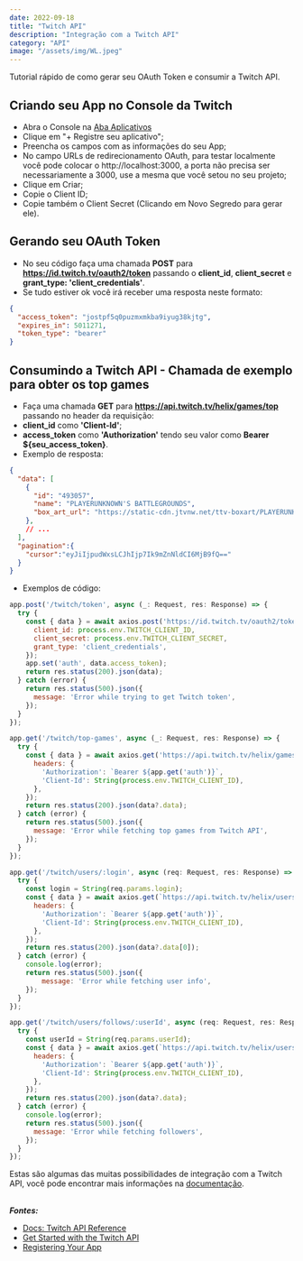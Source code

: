 ```yaml
---
date: 2022-09-18
title: "Twitch API"
description: "Integração com a Twitch API"
category: "API"
image: "/assets/img/WL.jpeg"
---
```


Tutorial rápido de como gerar seu OAuth Token e consumir a Twitch API.

## Criando seu App no Console da Twitch

- Abra o Console na <a href="https://dev.twitch.tv/console/apps" target="_blank" rel="noopener noreferrer">Aba Aplicativos</a>
- Clique em "+ Registre seu aplicativo";
- Preencha os campos com as informações do seu App;
- No campo URLs de redirecionamento OAuth, para testar localmente você pode colocar o http://localhost:3000, a porta não precisa ser necessariamente a 3000, use a mesma que você setou no seu projeto;
- Clique em Criar;
- Copie o Client ID;
- Copie também o Client Secret (Clicando em Novo Segredo para gerar ele).

## Gerando seu OAuth Token

- No seu código faça uma chamada **POST** para **https://id.twitch.tv/oauth2/token** passando o **client_id**, **client_secret** e **grant_type: 'client_credentials'**.
- Se tudo estiver ok você irá receber uma resposta neste formato:
```json
{
  "access_token": "jostpf5q0puzmxmkba9iyug38kjtg",
  "expires_in": 5011271,
  "token_type": "bearer"
}
```

## Consumindo a Twitch API - Chamada de exemplo para obter os top games
- Faça uma chamada **GET** para **https://api.twitch.tv/helix/games/top** passando no header da requisição:
-  **client_id** como **'Client-Id'**;
- **access_token** como **'Authorization'** tendo seu valor como **Bearer ${seu_access_token}**.
- Exemplo de resposta:
```json
{
  "data": [
    {
      "id": "493057",
      "name": "PLAYERUNKNOWN'S BATTLEGROUNDS",
      "box_art_url": "https://static-cdn.jtvnw.net/ttv-boxart/PLAYERUNKNOWN%27S%20BATTLEGROUNDS-{width}x{height}.jpg"
    },
    // ...
  ],
  "pagination":{
    "cursor":"eyJiIjpudWxsLCJhIjp7Ik9mZnNldCI6MjB9fQ=="
  }
}
```

- Exemplos de código:
```js
app.post('/twitch/token', async (_: Request, res: Response) => {
  try {
    const { data } = await axios.post('https://id.twitch.tv/oauth2/token', {
      client_id: process.env.TWITCH_CLIENT_ID,
      client_secret: process.env.TWITCH_CLIENT_SECRET,
      grant_type: 'client_credentials',
    });
    app.set('auth', data.access_token);
    return res.status(200).json(data);
  } catch (error) {
    return res.status(500).json({
      message: 'Error while trying to get Twitch token',
    });
  }
});

app.get('/twitch/top-games', async (_: Request, res: Response) => {
  try {
    const { data } = await axios.get('https://api.twitch.tv/helix/games/top', {
      headers: {
        'Authorization': `Bearer ${app.get('auth')}`,
        'Client-Id': String(process.env.TWITCH_CLIENT_ID),
      },
    });
    return res.status(200).json(data?.data);
  } catch (error) {
    return res.status(500).json({
      message: 'Error while fetching top games from Twitch API',
    });
  }
});

app.get('/twitch/users/:login', async (req: Request, res: Response) => {
  try {
    const login = String(req.params.login);
    const { data } = await axios.get(`https://api.twitch.tv/helix/users?login=${login}`, {
      headers: {
        'Authorization': `Bearer ${app.get('auth')}`,
        'Client-Id': String(process.env.TWITCH_CLIENT_ID),
      },
    });
    return res.status(200).json(data?.data[0]);
  } catch (error) {
    console.log(error);
    return res.status(500).json({
        message: 'Error while fetching user info',
    });
  }
});

app.get('/twitch/users/follows/:userId', async (req: Request, res: Response) => {
  try {
    const userId = String(req.params.userId);
    const { data } = await axios.get(`https://api.twitch.tv/helix/users/follows?from_id=${userId}`, {
      headers: {
        'Authorization': `Bearer ${app.get('auth')}`,
        'Client-Id': String(process.env.TWITCH_CLIENT_ID),
      },
    });
    return res.status(200).json(data?.data);
  } catch (error) {
    console.log(error);
    return res.status(500).json({
      message: 'Error while fetching followers',
    });
  }
});
```

Estas são algumas das muitas possibilidades de integração com a Twitch API, você pode encontrar mais informações na <a href="https://dev.twitch.tv/docs/api" target="_blank" rel="noopener noreferrer">documentação</a>.<br/><br/>

***Fontes:***

- <a href="https://dev.twitch.tv/docs/api/reference" target="_blank" rel="noopener noreferrer">Docs: Twitch API Reference</a>
- <a href="https://dev.twitch.tv/docs/api/get-started" target="_blank" rel="noopener noreferrer">Get Started with the Twitch API</a>
- <a href="https://dev.twitch.tv/docs/authentication/register-app" target="_blank" rel="noopener noreferrer">Registering Your App</a> 